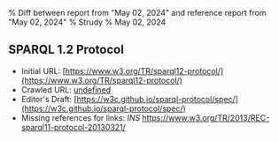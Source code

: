 % Diff between report from "May 02, 2024" and reference report from "May 02, 2024"
% Strudy
% May 02, 2024

## SPARQL 1.2 Protocol

- Initial URL: [https://www.w3.org/TR/sparql12-protocol/](https://www.w3.org/TR/sparql12-protocol/)
- Crawled URL: [undefined](undefined)
- Editor's Draft: [https://w3c.github.io/sparql-protocol/spec/](https://w3c.github.io/sparql-protocol/spec/)
- Missing references for links: *INS* https://www.w3.org/TR/2013/REC-sparql11-protocol-20130321/



